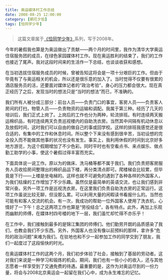 ```yaml
---
title: 奥运媒体村工作总结
date: 2008-08-25 12:00:00
category: [朝花夕拾]
tags: [恰同学少年]
---
```


> 这篇文章属于[《恰同学少年》](/posts/being-a-young-student)系列，写于2008年。

<!--more-->

今年的暑假我也算是为奥运做出了贡献——两个月的时间里，我作为清华大学奥运住宿服务团的成员，在绿色家园媒体村工作。现在奥运胜利的结束了，我们的工作也接近了尾声。我对这段时间来的生活作一下总结，也谈谈收获和感想。 

在当初选拔住宿服务成员的时候，曾被告知这将会是一项十分艰巨的工作。但由于毕竟有了与奥运相关的机会，所以还是很乐意的加入了。当时觉得不仅要有很累的酒店服务员的活，还要面对媒体记者的“政治考验”，身心的压力都会很大。现在真正经历了之后，发现当时的想法只是“当时的想法”而已，不准确的。 

我们所有人被分成三部分：前台人员——负责门口的事宜，客房人员——负责客人房间的打扫，物管人员——负责物资的运输和调配。我属于第三种。经历了几天的培训后，我们正式上岗了。上岗后的工作也分为两种，轮流排班。有时连续两天搬运棉织品，有时连续两天负责巡视楼内的自助洗衣房。当然其中间隔有机动休息以及放假时间，这时我们可以自由的做自己的事或回学校。这样的排班我感觉还是很合适的，有集中的工作和休息时间。所以整个下来没有感到很辛苦，当初设想的完全投入而不能做其他事的状况也没有发生。事实上，我利用休假的时间到北京好多地方游览，为这个假期增加了不少色彩。同时平时也有空看点书、来点娱乐、做点勤工助学的小事，使这个暑假过得丰富而充实。 

下面具体说一说工作。原以为的做床、洗马桶等都不属于我们。我们负责把客房服务人员收拾房间整理出的棉织品运下楼，再分类清点即可。爬楼梯会比较累，但毕竟是下行——上楼是坐电梯的。这样也就不可避免的遇到了各种各样的外国客人，为我们枯燥的工作增加了不少乐趣。虽然仅是最简单的英语交流，也让我们感到非常兴奋。另外一项工作是巡视洗衣房。在这里我们负责自助洗衣房的正常运行。这项工作虽说比较无聊，但没那么累。可以利用大量的闲暇读书看报什么的。当然也可能有和客人交流的机会。有一次，我成功的帮助一位外国客人使用了洗衣机，心情好了一下午！总之这两项工作也算是“劳役结合”，各有特点。此外，再加上乐观而幽默的师傅，在媒体村四号楼的地下一层，我们虽忙却忙得不亦乐乎！ 

在工作中，我们接触到最多的是锦江集团的师傅们。他们勤劳开朗的品质感染了我们，也教会我们不少东西。另外，外国客人也没有像以前预料的那样，拿许多“危险的政治问题”来难为我们。在驻地也和不少一起参加工作的同学交到了朋友，我们一起度过了这段愉快的时光。 

在奥运媒体村工作的这两个月，我们初步体验了社会，接触到了基层的劳动者。这对我们来说是一种学习和锻炼的机会。期间，我们也有一些小小的收入，还与其他志愿者一样享受到了交通免费的待遇。最重要的是，这作为对奥运尽到的一份力量，将会与2008北京奥运会一起留在我们心中，成为永生难忘的记忆。 

